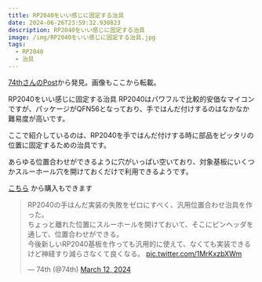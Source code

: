 ```yaml
---
title: RP2040をいい感じに固定する治具
date: 2024-06-26T23:59:32.930823
description: RP2040をいい感じに固定する治具
image: /img/RP2040をいい感じに固定する治具.jpg
tags:
  - RP2040
  - 治具
---
```

[74thさんのPost](https://twitter.com/74th/status/1767536065039212552)から発見。画像もここから転載。

RP2040をいい感じに固定する治具
RP2040はパワフルで比較的安価なマイコンですが、パッケージがQFN56となっており、手ではんだ付けするのはなかなか難易度が高いです。

ここで紹介しているのは、RP2040を手ではんだ付けする時に部品をピッタリの位置に固定するための治具です。

あらゆる位置合わせができるように穴がいっぱい空いており、対象基板にいくつかスルーホール穴を開けておくだけで利用できるようです。

[こちら](https://74th.booth.pm/items/5573498) から購入もできます


<blockquote class="twitter-tweet"><p lang="ja" dir="ltr">RP2040の手はんだ実装の失敗をゼロにすべく、汎用位置合わせ治具を作った。<br>ちょっと離れた位置にスルーホールを開けておいて、そこにピンヘッダを通して、位置合わせができる。<br>今後新しいRP2040基板を作っても汎用的に使えて、なくても実装できるけど神経すり減らさなくて良くなる。 <a href="https://t.co/1MrKxzbXWm">pic.twitter.com/1MrKxzbXWm</a></p>&mdash; 74th (@74th) <a href="https://twitter.com/74th/status/1767536065039212552?ref_src=twsrc%5Etfw">March 12, 2024</a></blockquote>
<script async src="https://platform.twitter.com/widgets.js" charset="utf-8"></script>




